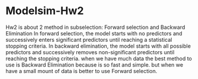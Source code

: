 # Modelsim-Hw2
Hw2 is about 2 method in subselection: Forward selection and Backward Elimination
In forward selection, the model starts with no predictors and successively enters significant predictors until reaching a statistical stopping criteria. 
In backward elimination, the model starts with all possible predictors and successively removes non-significant predictors until reaching the stopping criteria.
when we have much data the best method to use is Backward Elimination because is so fast and simple.
but when we have a small mount of data is better to use Forward selection.
